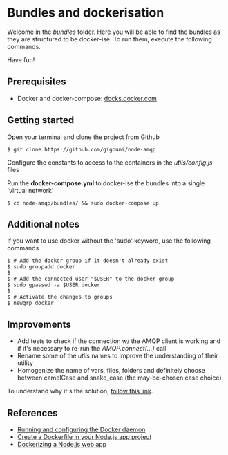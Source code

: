 # Bundles and dockerisation

Welcome in the _bundles_ folder. Here you will be able to find the bundles as they are 
structured to be docker-ise. To run them, execute the following commands.

Have fun!

## Prerequisites

* Docker and docker-compose: [docks.docker.com](https://docs.docker.com/engine/installation/linux/ubuntu/)

##  Getting started

Open your terminal and clone the project from Github

```shell
$ git clone https://github.com/gigouni/node-amqp
```

Configure the constants to access to the containers in the _utils/config.js_ files

Run the __docker-compose.yml__ to docker-ise the bundles into a single 'virtual network'

```shell
$ cd node-amqp/bundles/ && sudo docker-compose up
```

## Additional notes

If you want to use docker without the 'sudo' keyword, use the following commands

```shell
$ # Add the docker group if it doesn't already exist
$ sudo groupadd docker
$
$ # Add the connected user "$USER" to the docker group
$ sudo gpasswd -a $USER docker
$
$ # Activate the changes to groups
$ newgrp docker
```

## Improvements

* Add tests to check if the connection w/ the AMQP client is working and 
if it's necessary to re-run the _AMQP.connect(...)_ call
* Rename some of the _utils_ names to improve the understanding of their utility
* Homogenize the name of vars, files, folders and definitely choose between 
camelCase and snake_case (the may-be-chosen case choice)

To understand why it's the solution, [follow this link](https://askubuntu.com/questions/477551/how-can-i-use-docker-without-sudo).

## References

* [Running and configuring the Docker daemon](https://hub.docker.com/_/node/)
* [Create a Dockerfile in your Node.js app project](https://hub.docker.com/_/rabbitmq/)
* [Dockerizing a Node.js web app](https://nodejs.org/en/docs/guides/nodejs-docker-webapp/)